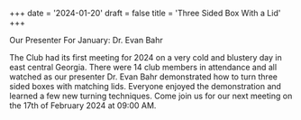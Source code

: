 +++
date = '2024-01-20'
draft = false
title = 'Three Sided Box With a Lid'
+++

Our Presenter For January:
Dr. Evan Bahr

The Club had its first meeting for 2024 on a very cold and blustery day in east central Georgia. There were 14 club members in attendance and all watched as our presenter Dr. Evan Bahr demonstrated how to turn three sided boxes with matching lids. Everyone enjoyed the demonstration and learned a few new turning techniques. Come join us for our next meeting on the 17th of February 2024 at 09:00 AM.
